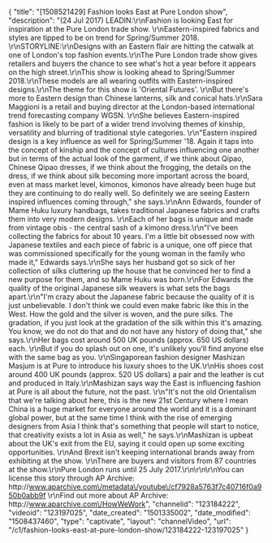 {
    "title": "[1508521429] Fashion looks East at Pure London show",
    "description": "(24 Jul 2017) LEADIN:\r\nFashion is looking East for inspiration at the Pure London trade show. \r\nEastern-inspired fabrics and styles are tipped to be on trend for Spring\/Summer 2018.  \r\nSTORYLINE:\r\nDesigns with an Eastern flair are hitting the catwalk at one of London's top fashion events.\r\nThe Pure London trade show gives retailers and buyers the chance to see what's hot a year before it appears on the high street.\r\nThis show is looking ahead to Spring\/Summer 2018.\r\nThese models are all wearing outfits with Eastern-inspired designs.\r\nThe theme for this show is 'Oriental Futures'. \r\nBut there's more to Eastern design than Chinese lanterns, silk and conical hats.\r\nSara Maggioni is a retail and buying director at the London-based international trend forecasting company WGSN. \r\nShe believes Eastern-inspired fashion is likely to be part of a wider trend involving themes of kinship, versatility and blurring of traditional style categories. \r\n\"Eastern inspired design is a key influence as well for Spring\/Summer '18. Again it taps into the concept of kinship and the concept of cultures influencing one another but in terms of the actual look of the garment, if we think about Qipao, Chinese Qipao dresses, if we think about the frogging, the details on the dress, if we think about silk becoming more important across the board, even at mass market level, kimonos, kimonos have already been huge but they are continuing to do really well. So definitely we are seeing Eastern inspired influences coming through,\" she says.\r\nAnn Edwards, founder of Mame Huku luxury handbags, takes traditional Japanese fabrics and crafts them into very modern designs. \r\nEach of her bags is unique and made from vintage obis - the central sash of a kimono dress.\r\n\"I've been collecting the fabrics for about 10 years. I'm a little bit obsessed now with Japanese textiles and each piece of fabric is a unique, one off piece that was commissioned specifically for the young woman in the family who made it,\" Edwards says.\r\nShe says her husband got so sick of her collection of silks cluttering up the house that he convinced her to find a new purpose for them, and so Mame Huku was born.\r\nFor Edwards the quality of the original Japanese silk weavers is what sets the bags apart.\r\n\"I'm crazy about the Japanese fabric because the quality of it is just unbelievable. I don't think we could even make fabric like this in the West. How the gold and the silver is woven, and the pure silks. The gradation, if you just look at the gradation of the silk within this it's amazing. You know, we do not do that and do not have any history of doing that,\" she says.\r\nHer bags cost around 500 UK pounds (approx. 650 US dollars) each. \r\nBut if you do splash out on one, it's unlikely you'll find anyone else with the same bag as you. \r\nSingaporean fashion designer Mashizan Masjum is at Pure to introduce his luxury shoes to the UK.\r\nHis shoes cost around 400 UK pounds (approx. 520 US dollars) a pair and the leather is cut and produced in Italy.\r\nMashizan says way the East is influencing fashion at Pure is all about the future, not the past. \r\n\"It's not the old Orientalism that we're talking about here, this is the new 21st Century where I mean China is a huge market for everyone around the world and it is a dominant global power, but at the same time I think with the rise of emerging designers from Asia I think that's something that people will start to notice, that creativity exists a lot in Asia as well,\" he says.\r\nMashizan is upbeat about the UK's exit from the EU, saying it could open up some exciting opportunities. \r\nAnd Brexit isn't keeping international brands away from exhibiting at the show. \r\nThere are buyers and visitors from 87 countries at the show.\r\nPure London runs until 25 July 2017.\r\n\r\n\r\nYou can license this story through AP Archive: http:\/\/www.aparchive.com\/metadata\/youtube\/cf7928a5763f7c40716f0a950b0abb9f \r\nFind out more about AP Archive: http:\/\/www.aparchive.com\/HowWeWork",
    "channelid": "123184222",
    "videoid": "123197025",
    "date_created": "1501335002",
    "date_modified": "1508437460",
    "type": "captivate",
    "layout": "channelVideo",
    "url": "\/c1\/fashion-looks-east-at-pure-london-show\/123184222-123197025"
}